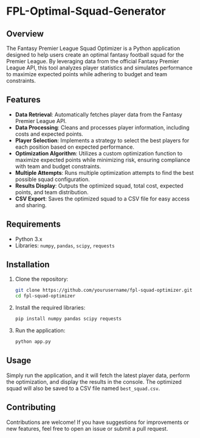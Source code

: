 # FPL-Optimal-Squad-Generator

## Overview

The Fantasy Premier League Squad Optimizer is a Python application designed to help users create an optimal fantasy football squad for the Premier League. By leveraging data from the official Fantasy Premier League API, this tool analyzes player statistics and simulates performance to maximize expected points while adhering to budget and team constraints.

## Features

- **Data Retrieval**: Automatically fetches player data from the Fantasy Premier League API.
- **Data Processing**: Cleans and processes player information, including costs and expected points.
- **Player Selection**: Implements a strategy to select the best players for each position based on expected performance.
- **Optimization Algorithm**: Utilizes a custom optimization function to maximize expected points while minimizing risk, ensuring compliance with team and budget constraints.
- **Multiple Attempts**: Runs multiple optimization attempts to find the best possible squad configuration.
- **Results Display**: Outputs the optimized squad, total cost, expected points, and team distribution.
- **CSV Export**: Saves the optimized squad to a CSV file for easy access and sharing.

## Requirements

- Python 3.x
- Libraries: `numpy`, `pandas`, `scipy`, `requests`

## Installation

1. Clone the repository:
   ```bash
   git clone https://github.com/yourusername/fpl-squad-optimizer.git
   cd fpl-squad-optimizer
   ```

2. Install the required libraries:
   ```bash
   pip install numpy pandas scipy requests
   ```

3. Run the application:
   ```bash
   python app.py
   ```

## Usage

Simply run the application, and it will fetch the latest player data, perform the optimization, and display the results in the console. The optimized squad will also be saved to a CSV file named `best_squad.csv`.

## Contributing

Contributions are welcome! If you have suggestions for improvements or new features, feel free to open an issue or submit a pull request.
